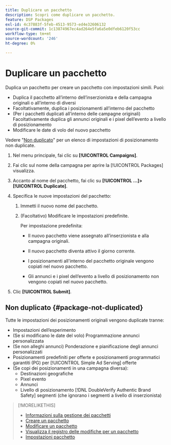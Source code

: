 ```yaml
---
title: Duplicare un pacchetto
description: Scopri come duplicare un pacchetto.
feature: DSP Packages
exl-id: 4c37883f-5feb-4513-9573-ed4e32606132
source-git-commit: 1c13874967ec4ad264e5fa6a5e0dfeb6120f53cc
workflow-type: tm+mt
source-wordcount: '246'
ht-degree: 0%

---
```


# Duplicare un pacchetto

Duplica un pacchetto per creare un pacchetto con impostazioni simili. Puoi:

* Duplica il pacchetto all’interno dell’inserzionista e della campagna originali o all’interno di diversi
* Facoltativamente, duplica i posizionamenti all’interno del pacchetto
* (Per i pacchetti duplicati all’interno delle campagne originali) Facoltativamente duplica gli annunci originali e i pixel dell’evento a livello di posizionamento
* Modificare le date di volo del nuovo pacchetto

Vedere &quot;[Non duplicato](#package-not-duplicated)&quot; per un elenco di impostazioni di posizionamento non duplicate.

1. Nel menu principale, fai clic su **[!UICONTROL Campaigns]**.

1. Fai clic sul nome della campagna per aprire la [!UICONTROL Packages] visualizza.

1. Accanto al nome del pacchetto, fai clic su  **[!UICONTROL ...]>[!UICONTROL Duplicate]**.

1. Specifica le nuove impostazioni del pacchetto:

   1. Immetti il nuovo nome del pacchetto.

   1. (Facoltativo) Modificare le impostazioni predefinite.

      Per impostazione predefinita:

      * Il nuovo pacchetto viene assegnato all’inserzionista e alla campagna originali.

      * Il nuovo pacchetto diventa attivo il giorno corrente.<!-- and the flight continues for NN  days. -->

      * I posizionamenti all&#39;interno del pacchetto originale vengono copiati nel nuovo pacchetto.

      * Gli annunci e i pixel dell’evento a livello di posizionamento non vengono copiati nel nuovo pacchetto.

1. Clic **[!UICONTROL Submit]**.

## Non duplicato {#package-not-duplicated}

Tutte le impostazioni dei posizionamenti originali vengono duplicate tranne:

* Impostazioni dell’esperimento
* (Se si modificano le date del volo) Programmazione annunci personalizzata
* (Se non alleghi annunci) Ponderazione e pianificazione degli annunci personalizzati
* Posizionamenti predefiniti per offerte e posizionamenti programmatici garantiti (PG) per [!UICONTROL Simple Ad Serving] offerte
* (Se copi dei posizionamenti in una campagna diversa):
   * Destinazioni geografiche
   * Pixel evento
   * Annunci
   * Livello di posizionamento [!DNL DoubleVerify Authentic Brand Safety] segmenti (che ignorano i segmenti a livello di inserzionista)

>[!MORELIKETHIS]
>
>* [Informazioni sulla gestione dei pacchetti](package-about.md)
>* [Creare un pacchetto](package-create.md)
>* [Modificare un pacchetto](package-edit.md)
>* [Visualizza il registro delle modifiche per un pacchetto](package-change-log.md)
>* [Impostazioni pacchetto](package-settings.md)

